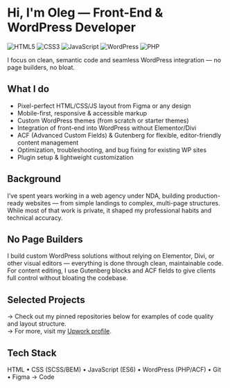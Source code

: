 # Hi, I'm Oleg — Front-End & WordPress Developer
![HTML5](https://img.shields.io/badge/HTML5-E34F26?style=flat&logo=html5&logoColor=white)
![CSS3](https://img.shields.io/badge/CSS3-1572B6?style=flat&logo=css3&logoColor=white)
![JavaScript](https://img.shields.io/badge/JavaScript-F7DF1E?style=flat&logo=javascript&logoColor=black)
![WordPress](https://img.shields.io/badge/WordPress-21759B?style=flat&logo=wordpress&logoColor=white)
![PHP](https://img.shields.io/badge/PHP-777BB4?style=flat&logo=php&logoColor=white)

I focus on clean, semantic code and seamless WordPress integration — no page builders, no bloat.

## What I do
- Pixel-perfect HTML/CSS/JS layout from Figma or any design
- Mobile-first, responsive & accessible markup
- Custom WordPress themes (from scratch or starter themes)
- Integration of front-end into WordPress without Elementor/Divi
- ACF (Advanced Custom Fields) & Gutenberg for flexible, editor-friendly content management
- Optimization, troubleshooting, and bug fixing for existing WP sites
- Plugin setup & lightweight customization

## Background
I’ve spent years working in a web agency under NDA, building production-ready websites — from simple landings to complex, multi-page structures. While most of that work is private, it shaped my professional habits and technical accuracy.

## No Page Builders
I build custom WordPress solutions without relying on Elementor, Divi, or other visual editors — everything is done through clean, maintainable code.
For content editing, I use Gutenberg blocks and ACF fields to give clients full control without bloating the codebase.

## Selected Projects
→ Check out my pinned repositories below for examples of code quality and layout structure.<br>
→ For more, visit my [Upwork profile](https://www.upwork.com/freelancers/olegwebdeveloper).

## Tech Stack
HTML • CSS (SCSS/BEM) • JavaScript (ES6) • WordPress (PHP/ACF) • Git • Figma → Code

